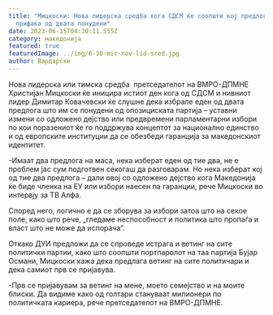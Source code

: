 ```yaml
---
title: "Мицкоски: Нова лидерска средба кога СДСМ ќе соопшти кој предлог го
  прифаќа од двата понудени"
date: 2023-06-15T04:30:11.555Z
category: македонија
featured: true
featuredImage: ../img/6-30-mic-nov-lid-sred.jpg
author: Вардарски
---
```

<!--StartFragment-->

Нова лидерска или тимска средба  претседателот на ВМРО-ДПМНЕ Христијан Мицкоски ќе иницира истиот ден кога од СДСМ и нивниот лидер Димитар Ковачевски ќе слушне дека избрале еден од двата предлога што им се понудени од опозициската партија – уставни измени со одложено дејство или предвремени парламентарни избори по кои поразениот ќе го поддржува концептот за национално единство и од европските институции да се обезбеди гаранција за македонскиот идентитет.

\-Имаат два предлога на маса, нека изберат еден од тие два, не е проблем јас сум подготвен секогаш да разговарам. Но нека изберат кој од тие два предлога – дали овој со одложено дејство кога Македонија ќе биде членка на ЕУ или избори наесен па гаранции, рече Мицкоски во интервју за ТВ Алфа.

Според него, логично е да се зборува за избори затоа што на секое поле, како што рече, „гледаме неспособност и политика што пропаѓа и власт што не може да испорача“.

Откако ДУИ предложи да се спроведе истрага и ветинг на сите политички партии, како што соопшти портпаролот на таа партија Бујар Османи, Мицкоски кажа дека предлага ветинг на сите политичари и дека самиот прв се пријавува.

\-Прв се пријавувам за ветинг на мене, моето семејство и на моите блиски. Да видиме како од голтари стануваат милионери по политичката кариера, рече претседателот на ВМРО-ДПМНЕ. 

<!--EndFragment-->